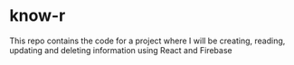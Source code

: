 # know-r

This repo contains the code for a project where I will be creating, reading, updating and deleting information using React and Firebase

